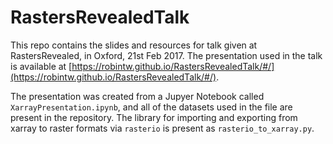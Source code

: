 # RastersRevealedTalk

This repo contains the slides and resources for talk given at RastersRevealed, in Oxford, 21st Feb 2017. The presentation used in the talk is available at [https://robintw.github.io/RastersRevealedTalk/#/](https://robintw.github.io/RastersRevealedTalk/#/).

The presentation was created from a Jupyer Notebook called `XarrayPresentation.ipynb`, and all of the datasets used in the file are present in the repository. The library for importing and exporting from xarray to raster formats via `rasterio` is present as `rasterio_to_xarray.py`.
